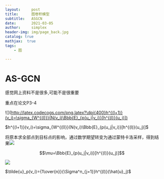 ```yaml
---
layout:     post
title:      图卷积模型
subtitle:   ASGCN
date:       2021-03-05
author:     simplex
header-img: img/page_back.jpg
catalog: true
mathjax:  true
tags:
    - 图

---
```


# AS-GCN

感觉网上资料不是很多,可能不是很重要

重点在论文P3-4



![](http://latex.codecogs.com/png.latex?\dpi{400}h^{(l+1)}(v_i)=\sigma_{W^{(l)}}(N(v_i)\Bbb{E}_{p(u_j|v_i)}[h^{(l)}(u_j)])

$h^{(l+1)}(v_i)=\sigma_{W^{(l)}}(N(v_i)\Bbb{E}_{p(u_j|v_i)}[h^{(l)}(u_j)]$


将原本求全部点到目标点的影响，通过数学期望转变为通过蒙特卡洛采样，得到结果![](http://latex.codecogs.com/png.latex?\dpi{400}\mu=\Bbb{E}_{p(u_j|v_i)}[h^{(l)}(u_j)])

$$\mu=\Bbb{E}_{p(u_j|v_i)}[h^{(l)}(u_j)]$$


![](http://latex.codecogs.com/png.latex?\dpi{400}\tilde{u}_p(v_i)={1\over{n}}{\Sigma^n_{j=1}}h^{(l)}(\hat{u}_j))



$\tilde{u}_p(v_i)={1\over{n}}{\Sigma^n_{j=1}}h^{(l)}(\hat{u}_j)$